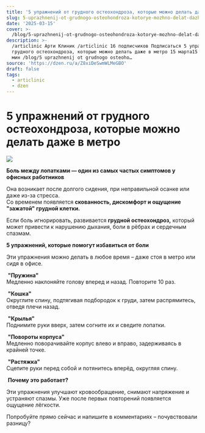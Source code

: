 ```yaml
---
title: '5 упражнений от грудного остеохондроза, которые можно делать даже в метро'
slug: 5-uprazhnenij-ot-grudnogo-osteohondroza-kotorye-mozhno-delat-dazhe-v-metro
date: '2025-03-15'
cover: >-
  /blog/5-uprazhnenij-ot-grudnogo-osteohondroza-kotorye-mozhno-delat-dazhe-v-metro/cover.jpg
description: >-
  /articlinic Арти Клиник /articlinic 16 подписчиков Подписаться 5 упражнений от
  грудного остеохондроза, которые можно делать даже в метро 15 марта15 мар 1 ~1
  мин /blog/5 uprazhnenij ot grudnogo osteoho…
source: 'https://dzen.ru/a/Z8xiDeSwmWLMeGBO'
draft: false
tags:
  - articlinic
  - dzen
---
```


# 5 упражнений от грудного остеохондроза, которые можно делать даже в метро

![](/blog/5-uprazhnenij-ot-grudnogo-osteohondroza-kotorye-mozhno-delat-dazhe-v-metro/img-0.jpg)

**Боль между лопатками — один из самых частых симптомов у офисных работников**  
  
Она возникает после долгого сидения, при неправильной осанке или даже из-за стресса.  
Со временем появляется **скованность, дискомфорт и ощущение "зажатой" грудной клетки.**  
  
Если боль игнорировать, развивается **грудной остеохондроз,** который может привести к нарушению дыхания, боли в рёбрах и сердечным спазмам.

**5 упражнений, которые помогут избавиться от боли**  
  
Эти упражнения можно делать в любое время – даже стоя в метро или сидя в офисе.  
  
 **"Пружина"**  
Медленно наклоняйте голову вперед и назад. Повторите 10 раз.  
  
 **"Кошка"**  
Округлите спину, подтягивая подбородок к груди, затем распрямитесь, отведя плечи назад.  
  
 **"Крылья"**  
Поднимите руки вверх, затем согните их и сведите лопатки.  
  
 **"Повороты корпуса"**  
Медленно поворачивайте корпус влево и вправо, задерживаясь в крайней точке.  
  
 **"Растяжка"**  
Сцепите руки перед собой и потянитесь вперёд, округляя спину.  
  
 **Почему это работает?**  
  
Эти упражнения улучшают кровообращение, снимают напряжение и устраняют спазмы. Уже после первых повторений появляется ощущение лёгкости.  
  
Попробуйте прямо сейчас и напишите в комментариях – почувствовали разницу?